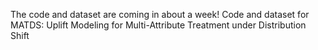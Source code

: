 The code and dataset are coming in about a week!
Code and dataset for MATDS: Uplift Modeling for Multi-Attribute Treatment under Distribution Shift
